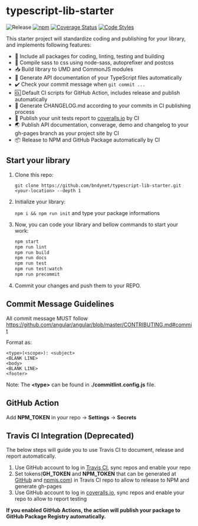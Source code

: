 # typescript-lib-starter

![Release](https://github.com/bndynet/typescript-lib-starter/workflows/Release/badge.svg)
[![npm](https://img.shields.io/npm/v/@bndynet/typescript-lib-starter.svg)](https://www.npmjs.com/package/@bndynet/typescript-lib-starter)
[![Coverage Status](https://coveralls.io/repos/github/bndynet/typescript-lib-starter/badge.svg?branch=master)](https://coveralls.io/github/bndynet/typescript-lib-starter?branch=master)
[![Code Styles](https://img.shields.io/badge/Code_Style-Prettier-ff69b4.svg)](https://github.com/prettier/prettier)

This starter project will standardize coding and publishing for your library, and implements following features:

- :school_satchel: Include all packages for coding, linting, testing and building
- :art: Compile sass to css using node-sass, autoprefixer and postcss
- :inbox_tray: Build library to UMD and CommonJS modules
- :blue_book: Generate API documentation of your TypeScript files automatically
- :heavy_check_mark: Check your commit message when `git commit ...`
- :cl: Default CI scripts for GitHub Action, includes release and publish automatically
- :bookmark: Generate CHANGELOG.md according to your commits in CI publishing process
- :book: Publish your unit tests report to [coveralls.io](https://coveralls.io/) by CI
- :earth_asia: Publish API documentation, converage, demo and changelog to your gh-pages branch as your project site by CI
- :package: Release to NPM and GitHub Package automatically by CI

## Start your library

1. Clone this repo:

    `git clone https://github.com/bndynet/typescript-lib-starter.git <your-location> --depth 1`

1. Initialize your library:

    `npm i && npm run init` and type your package informations

1. Now, you can code your library and bellow commands to start your work:

    ```bash
    npm start
    npm run lint
    npm run build
    npm run docs
    npm run test
    npm run test:watch
    npm run precommit
    ```

1. Commit your changes and push them to your REPO.

## Commit Message Guidelines

All commit message MUST follow https://github.com/angular/angular/blob/master/CONTRIBUTING.md#commit

Format as:

```
<type>(<scope>): <subject>
<BLANK LINE>
<body>
<BLANK LINE>
<footer>
```

Note: The **&lt;type&gt;** can be found in **./commitlint.config.js** file.

## GitHub Action

Add **NPM_TOKEN** in your repo -> **Settings** -> **Secrets**

## Travis CI Integration (Deprecated)

The below steps will guide you to use Travis CI to document, release and report automatically.

1. Use GitHub account to log in [Travis CI](https://travis-ci.com/), sync repos and enable your repo
1. Set tokens(**GH_TOKEN** and **NPM_TOKEN** that can be generated at [GitHub](https://github.com/settings/tokens) and [npmjs.com](https://www.npmjs.com/settings/bndy/tokens)) in Travis CI repo to allow to release to NPM and generate gh-pages
1. Use GitHub account to log in [coveralls.io](https://coveralls.io/), sync repos and enable your repo to allow to report testing

**If you enabled GitHub Actions, the action will publish your package to GitHub Package Registry automatically.**
